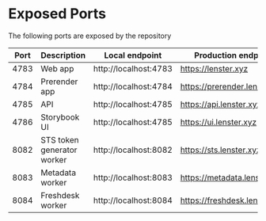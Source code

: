 # Exposed Ports

The following ports are exposed by the repository

| Port | Description                | Local endpoint        | Production endpoint           |
| ---- | -------------------------- | --------------------- | ----------------------------- |
| 4783 | Web app                    | http://localhost:4783 | https://lenster.xyz           |
| 4784 | Prerender app              | http://localhost:4784 | https://prerender.lenster.xyz |
| 4785 | API                        | http://localhost:4785 | https://api.lenster.xyz       |
| 4786 | Storybook UI               | http://localhost:4785 | https://ui.lenster.xyz        |
| 8082 | STS token generator worker | http://localhost:8082 | https://sts.lenster.xyz       |
| 8083 | Metadata worker            | http://localhost:8083 | https://metadata.lenster.xyz  |
| 8084 | Freshdesk worker           | http://localhost:8084 | https://freshdesk.lenster.xyz |

